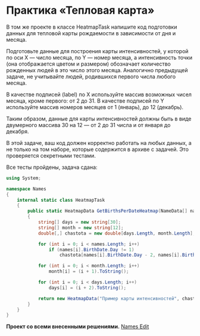 # Практика «Тепловая карта»

В том же проекте в классе HeatmapTask напишите код подготовки данных для тепловой карты рождаемости в зависимости от дня и месяца.

Подготовьте данные для построения карты интенсивностей, у которой по оси X — число месяца, по Y — номер месяца, а интенсивность точки (она отображается цветом и размером) обозначает количество рожденных людей в это число этого месяца. Аналогично предыдущей задаче, не учитывайте людей, родившихся первого числа любого месяца.

В качестве подписей (label) по X используйте массив возможных чисел месяца, кроме первого: от 2 до 31. В качестве подписей по Y используйте массив номеров месяцев от 1 (январь), до 12 (декабрь).

Таким образом, данные для карты интенсивностей должны быть в виде двумерного массива 30 на 12 — от 2 до 31 числа и от января до декабря.

В этой задаче, ваш код должен корректно работать на любых данных, а не только на том наборе, которые содержится в архиве с задачей. Это проверяется секретными тестами.

Все тесты пройдены, задача сдана:
```cs
using System;

namespace Names
{
    internal static class HeatmapTask
    {
        public static HeatmapData GetBirthsPerDateHeatmap(NameData[] names)
        {
            string[] days = new string[30];
            string[] month = new string[12];
            double[,] chastota = new double[days.Length, month.Length];

            for (int i = 0; i < names.Length; i++)
                if (names[i].BirthDate.Day != 1)
                    chastota[names[i].BirthDate.Day - 2, names[i].BirthDate.Month - 1]++;

            for (int i = 0; i < month.Length; i++)
                month[i] = (i + 1).ToString();

            for (int i = 0; i < days.Length; i++)
                days[i] = (i + 2).ToString();

            return new HeatmapData("Пример карты интенсивностей", chastota, days, month);
        }
    }
}
```

**Проект со всеми внесенными решениями.**
[Names Edit](Names_Edit.zip)